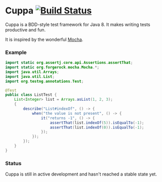 # Cuppa [![Build Status](https://travis-ci.org/phillcunnington/cuppa.svg?branch=master)](https://travis-ci.org/phillcunnington/cuppa)

Cuppa is a BDD-style test framework for Java 8. It makes writing tests productive and fun.

It is inspired by the wonderful <a href="https://mochajs.org">Mocha</a>.

### Example

```java
import static org.assertj.core.api.Assertions.assertThat;
import static org.forgerock.mocha.Mocha.*;
import java.util.Arrays;
import java.util.List;
import org.testng.annotations.Test;

@Test
public class ListTest {
    List<Integer> list = Arrays.asList(1, 2, 3);
    {
        describe("List#indexOf", () -> {
            when("the value is not present", () -> {
                it("returns -1", () -> {
                    assertThat(list.indexOf(5)).isEqualTo(-1);
                    assertThat(list.indexOf(0)).isEqualTo(-1);
                });
            });
        });
    }
}
```

### Status

Cuppa is still in active development and hasn't reached a stable state yet.
